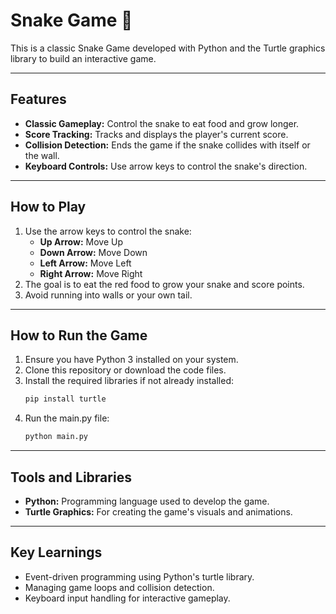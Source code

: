 # Snake Game 🐍

This is a classic Snake Game developed with Python and the Turtle graphics library to build an interactive game.

---

## Features
- **Classic Gameplay:** Control the snake to eat food and grow longer.
- **Score Tracking:** Tracks and displays the player's current score.
- **Collision Detection:** Ends the game if the snake collides with itself or the wall.
- **Keyboard Controls:** Use arrow keys to control the snake's direction.

---

## How to Play
1. Use the arrow keys to control the snake:
    - **Up Arrow:** Move Up
    - **Down Arrow:** Move Down
    - **Left Arrow:** Move Left
    - **Right Arrow:** Move Right
2. The goal is to eat the red food to grow your snake and score points.
3. Avoid running into walls or your own tail.

---

## How to Run the Game
1. Ensure you have Python 3 installed on your system.
2. Clone this repository or download the code files.
3. Install the required libraries if not already installed:
   ```bash
   pip install turtle
4. Run the main.py file:
   ```bash
   python main.py

---

## Tools and Libraries
- **Python:** Programming language used to develop the game.
- **Turtle Graphics:** For creating the game's visuals and animations.

---

## Key Learnings
- Event-driven programming using Python's turtle library.
- Managing game loops and collision detection.
- Keyboard input handling for interactive gameplay.

